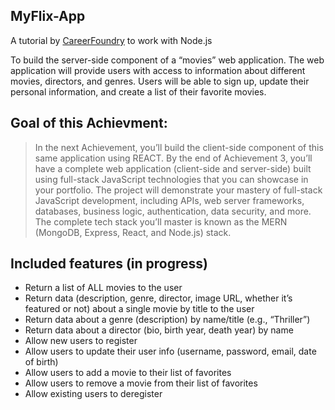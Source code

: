 ## MyFlix-App

A tutorial by [CareerFoundry](https://careerfoundry.com) to work with Node.js

To build the server-side component of a “movies” web application. The web application will provide users with access to information about different movies, directors, and genres. Users will be able to sign up, update their personal information, and create a list of their favorite movies.

## Goal of this Achievment:

> In the next Achievement, you’ll build the client-side component of this same application using REACT. By the end of Achievement 3, you’ll have a complete web application (client-side and server-side) built using full-stack JavaScript technologies that you can showcase in your portfolio. The project will demonstrate your mastery of full-stack JavaScript development, including APIs, web server frameworks, databases, business logic, authentication, data security, and more. The complete tech stack you’ll master is known as the MERN (MongoDB, Express, React, and Node.js) stack.

## Included features (in progress)

- Return a list of ALL movies to the user
- Return data (description, genre, director, image URL, whether it’s featured or not) about a
single movie by title to the user
- Return data about a genre (description) by name/title (e.g., “Thriller”)
- Return data about a director (bio, birth year, death year) by name
- Allow new users to register
- Allow users to update their user info (username, password, email, date of birth)
- Allow users to add a movie to their list of favorites
- Allow users to remove a movie from their list of favorites
- Allow existing users to deregister
